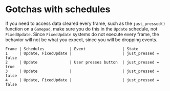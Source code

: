 # Gotchas with schedules

If you need to access data cleared every frame, such as the `just_pressed()` function on a `Gamepad`,
make sure you do this in the `Update` schedule, not `FixedUpdate`.
Since `FixedUpdate` systems do not execute every frame, the behavior will not be what you expect, since you will be dropping events.


```
Frame | Schedules           | Event                | State
1     | Update, FixedUpdate |                      | just_pressed = false
2     | Update              | User presses button  | just_pressed = true
3     | Update              |                      | just_pressed = false
4     | Update, FixedUpdate |                      | just_pressed = false
```